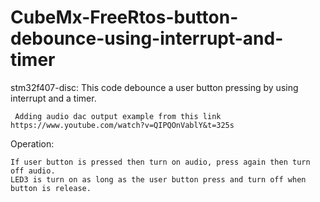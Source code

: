 # CubeMx-FreeRtos-button-debounce-using-interrupt-and-timer
stm32f407-disc: This code debounce a user button pressing by using interrupt and a timer.

     Adding audio dac output example from this link https://www.youtube.com/watch?v=QIPQOnVablY&t=325s

Operation:
  
    If user button is pressed then turn on audio, press again then turn off audio.
    LED3 is turn on as long as the user button press and turn off when button is release.
    
